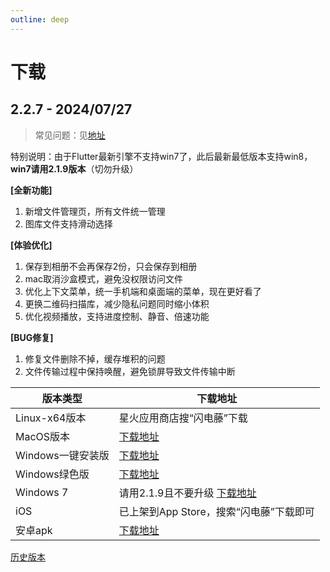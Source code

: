 ```yaml
---
outline: deep
---
```


# 下载

## 2.2.7 - 2024/07/27

> 常见问题：见[地址](/qa.html)

特别说明：由于Flutter最新引擎不支持win7了，此后最新最低版本支持win8，**win7请用2.1.9版本**（切勿升级）

**[全新功能]**
1. 新增文件管理页，所有文件统一管理
2. 图库文件支持滑动选择

**[体验优化]**
1. 保存到相册不会再保存2份，只会保存到相册
2. mac取消沙盒模式，避免没权限访问文件
3. 优化上下文菜单，统一手机端和桌面端的菜单，现在更好看了
4. 更换二维码扫描库，减少隐私问题同时缩小体积
5. 优化视频播放，支持进度控制、静音、倍速功能

**[BUG修复]**
1. 修复文件删除不掉，缓存堆积的问题
2. 文件传输过程中保持唤醒，避免锁屏导致文件传输中断

| 版本类型         | 下载地址                                                                                                                |
  | ------------ |---------------------------------------------------------------------------------------------------------------------|
  | Linux-x64版本  | 星火应用商店搜“闪电藤”下载                                       |
  | MacOS版本      | [下载地址](https://www.123pan.com/s/cXByVv-Kzpk.html)                                                        |
  | Windows一键安装版 | [下载地址](https://www.123pan.com/s/cXByVv-Szpk.html)                                                |
  | Windows绿色版 | [下载地址](https://www.123pan.com/s/cXByVv-lzpk.html)                                                |
  | Windows 7 | 请用2.1.9且不要升级 [下载地址](https://www.123pan.com/s/cXByVv-zNpk.html)                                                |
  | iOS          | 已上架到App Store，搜索“闪电藤”下载即可                                                                                           |
  | 安卓apk        | [下载地址](https://www.123pan.com/s/cXByVv-rzpk.html) |

[历史版本](/history.html)
